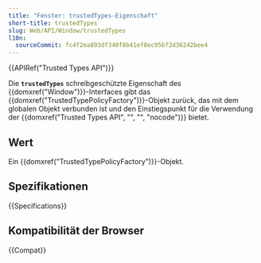 ```yaml
---
title: "Fenster: trustedTypes-Eigenschaft"
short-title: trustedTypes
slug: Web/API/Window/trustedTypes
l10n:
  sourceCommit: fc4f2ea893df340f8b41ef8ec956f2d36242bee4
---
```


{{APIRef("Trusted Types API")}}

Die **`trustedTypes`** schreibgeschützte Eigenschaft des {{domxref("Window")}}-Interfaces gibt das {{domxref("TrustedTypePolicyFactory")}}-Objekt zurück, das mit dem globalen Objekt verbunden ist und den Einstiegspunkt für die Verwendung der {{domxref("Trusted Types API", "", "", "nocode")}} bietet.

## Wert

Ein {{domxref("TrustedTypePolicyFactory")}}-Objekt.

## Spezifikationen

{{Specifications}}

## Kompatibilität der Browser

{{Compat}}
